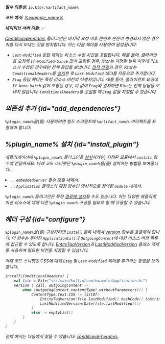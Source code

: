 [//]: # (title: 조건부 헤더)

<primary-label ref="server-plugin"/>

<var name="artifact_name" value="ktor-server-conditional-headers"/>
<var name="package_name" value="io.ktor.server.plugins.conditionalheaders"/>
<var name="plugin_name" value="ConditionalHeaders"/>

<tldr>
<p>
<b>필수 의존성</b>: <code>io.ktor:%artifact_name%</code>
</p>
<var name="example_name" value="conditional-headers"/>
<p>
    <b>코드 예시</b>:
    <a href="https://github.com/ktorio/ktor-documentation/tree/%ktor_version%/codeSnippets/snippets/%example_name%">
        %example_name%
    </a>
</p>
<p>
    <b><Links href="/ktor/server-native" summary="Ktor supports Kotlin/Native and allows you to run a server without an additional runtime or virtual machine.">네이티브 서버</Links> 지원</b>: ✅
</p>
</tldr>

[ConditionalHeaders](https://api.ktor.io/ktor-server-conditional-headers/io.ktor.server.plugins.conditionalheaders/-conditional-headers.html) 플러그인은 마지막 요청 이후 콘텐츠 본문이 변경되지 않은 경우 이를 다시 보내는 것을 방지합니다. 이는 다음 헤더를 사용하여 달성됩니다:
*   `Last-Modified` 응답 헤더는 리소스 수정 시간을 포함합니다. 예를 들어, 클라이언트 요청에 `If-Modified-Since` 값이 포함된 경우, Ktor는 지정된 날짜 이후에 리소스가 수정된 경우에만 전체 응답을 보냅니다. [정적 파일](server-static-content.md)의 경우, Ktor는 `ConditionalHeaders`를 [설치](#install_plugin)한 후 `Last-Modified` 헤더를 자동으로 추가합니다.
*   `Etag` 응답 헤더는 특정 리소스 버전의 식별자입니다. 예를 들어, 클라이언트 요청에 `If-None-Match` 값이 포함된 경우, 이 값이 `Etag`와 일치하면 Ktor는 전체 응답을 보내지 않습니다. `ConditionalHeaders`를 [구성](#configure)할 때 `Etag` 값을 지정할 수 있습니다.

## 의존성 추가 {id="add_dependencies"}

<p>
    <code>%plugin_name%</code>을(를) 사용하려면 빌드 스크립트에 <code>%artifact_name%</code> 아티팩트를 포함해야 합니다:
</p>
<Tabs group="languages">
    <TabItem title="Gradle (Kotlin)" group-key="kotlin">
        <code-block lang="Kotlin" code="            implementation(&quot;io.ktor:%artifact_name%:$ktor_version&quot;)"/>
    </TabItem>
    <TabItem title="Gradle (Groovy)" group-key="groovy">
        <code-block lang="Groovy" code="            implementation &quot;io.ktor:%artifact_name%:$ktor_version&quot;"/>
    </TabItem>
    <TabItem title="Maven" group-key="maven">
        <code-block lang="XML" code="            &lt;dependency&gt;&#10;                &lt;groupId&gt;io.ktor&lt;/groupId&gt;&#10;                &lt;artifactId&gt;%artifact_name%-jvm&lt;/artifactId&gt;&#10;                &lt;version&gt;${ktor_version}&lt;/version&gt;&#10;            &lt;/dependency&gt;"/>
    </TabItem>
</Tabs>

## %plugin_name% 설치 {id="install_plugin"}

<p>
    애플리케이션에 <code>%plugin_name%</code> 플러그인을 <a href="#install">설치</a>하려면,
    지정된 <Links href="/ktor/server-modules" summary="Modules allow you to structure your application by grouping routes.">모듈</Links>에서 <code>install</code> 함수에 전달하세요.
    아래 코드 스니펫은 <code>%plugin_name%</code>을(를) 설치하는 방법을 보여줍니다...
</p>
<list>
    <li>
        ... <code>embeddedServer</code> 함수 호출 내에서.
    </li>
    <li>
        ... <code>Application</code> 클래스의 확장 함수인 명시적으로 정의된 <code>module</code> 내에서.
    </li>
</list>
<Tabs>
    <TabItem title="embeddedServer">
        <code-block lang="kotlin" code="            import io.ktor.server.engine.*&#10;            import io.ktor.server.netty.*&#10;            import io.ktor.server.application.*&#10;            import %package_name%.*&#10;&#10;            fun main() {&#10;                embeddedServer(Netty, port = 8080) {&#10;                    install(%plugin_name%)&#10;                    // ...&#10;                }.start(wait = true)&#10;            }"/>
    </TabItem>
    <TabItem title="module">
        <code-block lang="kotlin" code="            import io.ktor.server.application.*&#10;            import %package_name%.*&#10;            // ...&#10;            fun Application.module() {&#10;                install(%plugin_name%)&#10;                // ...&#10;            }"/>
    </TabItem>
</Tabs>
<p>
    <code>%plugin_name%</code> 플러그인은 특정 <a href="#install-route">경로에 설치</a>될 수도 있습니다.
    이는 다양한 애플리케이션 리소스에 대해 다른 <code>%plugin_name%</code> 구성을 필요로 할 때 유용할 수 있습니다.
</p>

## 헤더 구성 {id="configure"}

`%plugin_name%`을(를) 구성하려면 `install` 블록 내에서 [version](https://api.ktor.io/ktor-server-conditional-headers/io.ktor.server.plugins.conditionalheaders/-conditional-headers-config/version.html) 함수를 호출해야 합니다. 이 함수는 주어진 `ApplicationCall`과 `OutgoingContent`에 대한 리소스 버전 목록에 접근할 수 있도록 합니다. [EntityTagVersion](https://api.ktor.io/ktor-http/io.ktor.http.content/-entity-tag-version/index.html)과 [LastModifiedVersion](https://api.ktor.io/ktor-http/io.ktor.http.content/-last-modified-version/index.html) 클래스 객체를 사용하여 필요한 버전을 지정할 수 있습니다.

아래 코드 스니펫은 CSS에 대해 `Etag` 및 `Last-Modified` 헤더를 추가하는 방법을 보여줍니다:
```kotlin
install(ConditionalHeaders) {
    val file = File("src/main/kotlin/com/example/Application.kt")
    version { call, outgoingContent ->
        when (outgoingContent.contentType?.withoutParameters()) {
            ContentType.Text.CSS -> listOf(
                EntityTagVersion(file.lastModified().hashCode().toString()),
                LastModifiedVersion(Date(file.lastModified()))
            )
            else -> emptyList()
        }
    }
}
```

전체 예시는 다음에서 찾을 수 있습니다: [conditional-headers](https://github.com/ktorio/ktor-documentation/tree/%ktor_version%/codeSnippets/snippets/conditional-headers).